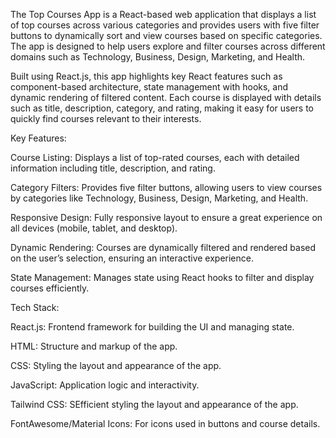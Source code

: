 The Top Courses App is a React-based web application that displays a list of top courses across various categories and provides users with five filter buttons to dynamically sort and view courses based on specific categories. The app is designed to help users explore and filter courses across different domains such as Technology, Business, Design, Marketing, and Health.

Built using React.js, this app highlights key React features such as component-based architecture, state management with hooks, and dynamic rendering of filtered content. Each course is displayed with details such as title, description, category, and rating, making it easy for users to quickly find courses relevant to their interests.






Key Features:


Course Listing: Displays a list of top-rated courses, each with detailed information including title, description, and rating.

Category Filters: Provides five filter buttons, allowing users to view courses by categories like Technology, Business, Design, Marketing, and Health.

Responsive Design: Fully responsive layout to ensure a great experience on all devices (mobile, tablet, and desktop).

Dynamic Rendering: Courses are dynamically filtered and rendered based on the user’s selection, ensuring an interactive experience.

State Management: Manages state using React hooks to filter and display courses efficiently.







Tech Stack:


React.js: Frontend framework for building the UI and managing state.

HTML: Structure and markup of the app.

CSS: Styling the layout and appearance of the app.

JavaScript: Application logic and interactivity.

Tailwind CSS: SEfficient styling the layout and appearance of the app.

FontAwesome/Material Icons: For icons used in buttons and course details.

